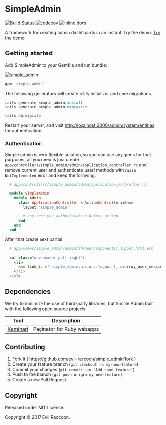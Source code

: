 # SimpleAdmin

[![Build Status](https://travis-ci.org/evil-raccoon/simple_admin.svg?branch=master)](https://travis-ci.org/evil-raccoon/simple_admin)
[![codecov](https://codecov.io/gh/evil-raccoon/simple_admin/branch/master/graph/badge.svg)](https://codecov.io/gh/evil-raccoon/simple_admin)
[![Inline docs](http://inch-ci.org/github/evil-raccoon/simple_admin.svg)](http://inch-ci.org/github/evil-raccoon/simple_admin)

A framework for creating admin dashboards in an instant. Try the demo.
[Try the demo][demo].

## Getting started
Add SimpleAdmin to your Gemfile and run bundle:

![simple_admin](https://i.imgur.com/s1fGVRq.png)

```ruby
gem 'simple-admin'
```

The following generators will create rolify initializer and core migrations.  

```ruby
rails generate simple_admin:install
rails generate simple_admin:migration

rails db:migrate
```

Restart your server, and visit [http://localhost:3000/admin/system/entities](http://localhost:3000/admin/system/entities) for authentication.

### Authentication

Simple admin is very flexible solution, so you can use any gems for that purposes, all you need is just create `app/controllers/simple_admin/admin/application_controller.rb` and remove current_user and authenticate_user! methods with `raise NotImplemented` error and keep the following.

```ruby
  # app/controllers/simple_admin/admin/application_controller.rb

  module SimpleAdmin
    module Admin
      class ApplicationController < ActionController::Base
        layout 'simple_admin'

        # use here you authentication before action  
      end
    end
  end
```

After that create next partial:

```ruby
  # app/views/simple_admin/admin/shared/components/_logout.html.erb
  
  <ul class="nav-header pull-right">
    <li>
      <%= link_to t('simple_admin.actions.logout'), destroy_user_session_path, method: :delete %>
    </li>
  </ul>
```

## Dependencies

We try to minimize the use of third-party libraries, but Simple Admin built with the following open source projects:

Tool                  | Description
--------------------- | -----------
[Kaminari]            | Paginator for Ruby webapps

[Kaminari]: https://github.com/kaminari/kaminari

## Contributing

1. Fork it ( https://github.com/evil-raccoon/simple_admin/fork )
2. Create your feature branch (`git checkout -b my-new-feature`)
3. Commit your changes (`git commit -am 'Add some feature'`)
4. Push to the branch (`git push origin my-new-feature`)
5. Create a new Pull Request


[CanCanCan]: https://github.com/CanCanCommunity/cancancan

## Copyright

Released under MIT License.

Copyright © 2017 Evil Raccoon.

[demo]: https://simpleadmin.herokuapp.com
